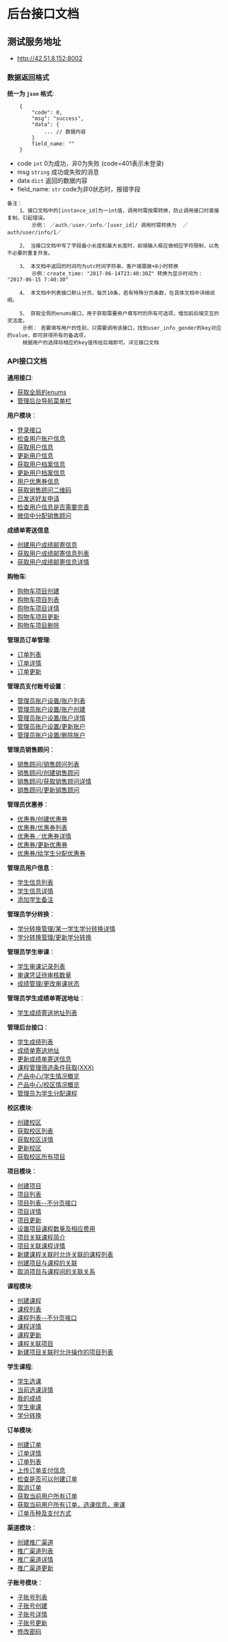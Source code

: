 # 后台接口文档


## 测试服务地址
- http://42.51.8.152:8002


### 数据返回格式

**统一为 `json` 格式**:
```
    {
        "code": 0,
        "msg": "success",
        "data": {
            ... // 数据内容
        }
        field_name: ""
    }
```
- code `int` 0为成功，非0为失败 (code=401表示未登录)
- msg `string` 成功或失败的消息
- data `dict` 返回的数据内容
- field_name: `str`  code为非0状态时，报错字段

```
备注：
    1、接口文档中的[instance_id]为一int值，调用时需按需转换，防止调用接口时直接复制，引起错误。
        示例： ／auth／user／info／[user_id]/ 调用时需转换为  ／auth/user/info/1／

    2、 当接口文档中写了字段最小长度和最大长度时，前端输入框应做相应字符限制，以免不必要的重复开发。

    3、 本文档中返回的时间均为utc时间字符串，客户端需做+8小时转换
        示例：create_time: "2017-06-14T23:40:30Z" 转换为显示时间为： "2017-06-15 7:40:30"

    4、 本文档中列表接口默认分页，每页10条，若有特殊分页条数，在具体文档中详细说明。

    5、 获取全局的enums接口，用于获取需要用户填写时的所有可选项，增加前后端交互的灵活度。
     示例： 若要填写用户的性别，只需要调用该接口，找到user_info_gender的key对应的value，即可获得所有的备选项，
     根据用户的选择将相应的key值传给后端即可。详见接口文档

```

### API接口文档

**通用接口**:
- [获取全局的enums](docs/common/global_enums.md)
- [管理后台导航菜单栏](docs/common/desktop_navigation.md)

**用户模块**：
- [登录接口](docs/authentication/user_login.md)
- [检查用户账户信息](docs/authentication/check_account.md)
- [获取用户信息](docs/authentication/user_info.md)
- [更新用户信息](docs/authentication/user_info_update.md)
- [获取用户档案信息](docs/authentication/user_personal_file.md)
- [更新用户档案信息](docs/authentication/personal_file_update.md)
- [用户优惠券信息](docs/authentication/coupon_list.md)
- [获取销售顾问二维码](docs/authentication/sales_man.md)
- [已发送好友申请](docs/authentication/post_sales_man.md)
- [检查用户信息是否需要完善](docs/authentication/check_user_info.md)
- [微信中分配销售顾问](docs/authentication/assign_sales_man.md)

**成绩单寄送信息**
- [创建用户成绩邮寄信息](docs/authentication/create_score_detail.md)
- [获取用户成绩邮寄信息列表](docs/authentication/get_score_list.md)
- [获取用户成绩邮寄信息详情](docs/authentication/get_score_detail.md)

**购物车**:
- [购物车项目创建](docs/shopping_chart/shopping_chart_create.md)
- [购物车项目列表](docs/shopping_chart/shopping_chart_list.md)
- [购物车项目详情](docs/shopping_chart/shopping_chart_detail.md)
- [购物车项目更新](docs/shopping_chart/shopping_chart_update.md)
- [购物车项目删除](docs/shopping_chart/shopping_chart_delete.md)

**管理员订单管理**:
- [订单列表](docs/admin/order/admin_order_list.md)
- [订单详情](docs/admin/order/admin_order_detail.md)
- [订单更新](docs/admin/order/admin_order_update.md)

**管理员支付账号设置**：
- [管理员账户设置/账户列表](docs/admin/account_info/account_info_list.md)
- [管理员账户设置/账户创建](docs/admin/account_info/account_info_create.md)
- [管理员账户设置/账户详情](docs/admin/account_info/account_info_detail.md)
- [管理员账户设置/更新账户](docs/admin/account_info/account_info_update.md)
- [管理员账户设置/删除账户](docs/admin/account_info/account_info_delete.md)

**管理员销售顾问**：
- [销售顾问/销售顾问列表](docs/sales_man/sales_man_list.md)
- [销售顾问/创建销售顾问](docs/sales_man/sales_man_create.md)
- [销售顾问/获取销售顾问详情](docs/sales_man/sales_man_detail.md)
- [销售顾问/更新销售顾问](docs/sales_man/sales_man_update.md)

**管理员优惠券**：
- [优惠券/创建优惠券](docs/coupon/coupon_create.md)
- [优惠券/优惠券列表](docs/coupon/coupon_list.md)
- [优惠券／优惠券详情](docs/coupon/coupon_detail.md)
- [优惠券/更新优惠券](docs/coupon/coupon_update.md)
- [优惠券/给学生分配优惠券](docs/coupon/add_coupon.md)

**管理员用户信息**：
- [学生信息列表](docs/admin/user_info/user_info_list.md)
- [学生信息详情](docs/admin/user_info/user_info_detail.md)
- [添加学生备注](docs/admin/user_info/add_remark.md)

**管理员学分转换**：
- [学分转换管理/某一学生学分转换详情](docs/admin/course_credit_switch/course_credit_switch_detail.md)
- [学分转换管理/更新学分转换](docs/admin/course_credit_switch/course_credit_switch_update.md)

**管理员学生审课**：
- [学生审课记录列表](docs/admin/confirm_course/confirm_course.md)
- [审课凭证待审核数量](docs/admin/confirm_course/course_to_confirm_count.md)
- [成绩管理/更改审课状态](docs/admin/confirm_course/confirm_user_course.md)

**管理员学生成绩单寄送地址**：
- [学生成绩寄送地址列表](docs/admin/user_course_address/user_course_address_list.md)

**管理后台接口**：
- [学生成绩列表](docs/admin/scores_list.md)
- [成绩单寄送地址](docs/admin/student_score_info.md)
- [更新成绩单寄送信息](docs/admin/student_score_info_update.md)
- [课程管理筛选条件获取(XXX)](docs/admin/user_filter_elements.md)
- [产品中心/学生情况概览](docs/statistics/students_overview.md)
- [产品中心/校区情况概览](docs/statistics/campus_overview.md)
- [管理员为学生分配课程](docs/admin/create_user_course.md)


**校区模块**:
- [创建校区](docs/campus/campus_create.md)
- [获取校区列表](docs/campus/campus_list.md)
- [获取校区详情](docs/campus/campus_detail.md)
- [更新校区](docs/campus/campus_update.md)
- [获取校区所有项目](docs/campus/all_projects.md)

**项目模块**：
- [创建项目](docs/project/project_create.md)
- [项目列表](docs/project/project_list.md)
- [项目列表--不分页接口](docs/project/project_list_none_pagination.md)
- [项目详情](docs/project/project_detail.md)
- [项目更新](docs/project/project_update.md)
- [设置项目课程数量及相应费用](docs/project/project_course_fee.md)
- [项目关联课程简介](docs/project/related_courses_info.md)
- [项目关联课程详情](docs/project/related_courses_detail.md)
- [新建课程关联时允许关联的课程列表](docs/project/available_courses.md)
- [创建项目与课程的关联](docs/project/create_course_project.md)
- [取消项目与课程间的关联关系](docs/project/project_course_cancel.md)

**课程模块**:
- [创建课程](docs/course/course_create.md)
- [课程列表](docs/course/course_list.md)
- [课程列表--不分页接口](docs/course/course_list_none_pagination.md)
- [课程详情](docs/course/course_detail.md)
- [课程更新](docs/course/course_update.md)
- [课程关联项目](docs/course/course_related_projects.md)
- [新建项目关联时允许操作的项目列表](docs/course/available_projects.md)

**学生课程**:
- [学生选课](docs/user_course/create_user_courses.md)
- [当前选课详情](docs/user_course/current_courses_info.md)
- [我的成绩](docs/user_course/my_scores.md)
- [学生审课](docs/user_course/student_course_confirm.md)
- [学分转换](docs/user_course/course_credit_switch.md)


**订单模块**:
- [创建订单](docs/order/order_create.md)
- [订单详情](docs/order/order_detail.md)
- [订单列表](docs/order/order_list.md)
- [上传订单支付信息](docs/order/order_payment.md)
- [检查是否可以创建订单](docs/order/check_order.md)
- [取消订单](docs/order/update_order.md)
- [获取当前用户所有订单](docs/order/user_order_list.md)
- [获取当前用户所有订单，选课信息，审课](docs/order/user_order_course.md)
- [订单币种及支付方式](docs/order/order_currency_payment.md)


**渠道模块**：
- [创建推广渠道](docs/channel/channel_create.md)
- [推广渠道列表](docs/channel/channel_list.md)
- [推广渠道详情](docs/channel/channel_detail.md)
- [推广渠道更新](docs/channel/channel_update.md)


**子账号模块**：
- [子账号列表](docs/child_user/child_user_list.md)
- [子账号创建](docs/child_user/child_user_create.md)
- [子账号详情](docs/child_user/child_user_detail.md)
- [子账号更新](docs/child_user/child_user_update.md)
- [修改密码](docs/child_user/password_update.md)